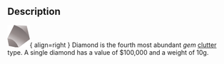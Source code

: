 ## Description
![](../static/clutter/clutter-diamond.png "Diamond Image"){ align=right }
Diamond is the fourth most abundant *gem* [clutter](/clutter "All Clutter Types") type. A single diamond has a value of $100,000 and a weight of 10g.